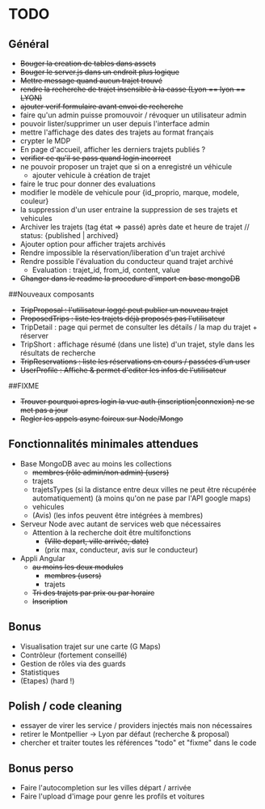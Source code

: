 # TODO

## Général
- ~~Bouger la creation de tables dans assets~~
- ~~Bouger le server.js dans un endroit plus logique~~
- ~~Mettre message quand aucun trajet trouvé~~
- ~~rendre la recherche de trajet insensible à la casse (Lyon == lyon == LYON)~~
- ~~ajouter verif formulaire avant envoi de recherche~~
- faire qu'un admin puisse promouvoir / révoquer un utilisateur admin
- pouvoir lister/supprimer un user depuis l'interface admin
- mettre l'affichage des dates des trajets au format français
- crypter le MDP
- En page d'accueil, afficher les derniers trajets publiés ?
- ~~verifier ce qu'il se pass quand login incorrect~~
- ne pouvoir proposer un trajet que si on a enregistré un véhicule
  - ajouter vehicule à création de trajet
- faire le truc pour donner des evaluations
- modifier le modèle de vehicule pour {id_proprio, marque, modele, couleur}
- la suppression d'un user entraine la suppression de ses trajets et vehicules
- Archiver les trajets (tag état => passé) après date et heure de trajet // status: {published | archived}
- Ajouter option pour afficher trajets archivés
- Rendre impossible la réservation/liberation d'un trajet archivé
- Rendre possible l'évaluation du conducteur quand trajet archivé
  - Evaluation : trajet_id, from_id, content, value
- ~~Changer dans le readme la procedure d'import en base mongoDB~~


##Nouveaux composants
- ~~TripProposal : l'utilisateur loggé peut publier un nouveau trajet~~
- ~~ProposedTrips : liste les trajets déjà proposés pas l'utilisateur~~
- TripDetail : page qui permet de consulter les détails / la map du trajet + réserver
- TripShort : affichage résumé (dans une liste) d'un trajet, style dans les résultats de recherche
- ~~TripReservations : liste les réservations en cours / passées d'un user~~
- ~~UserProfile : Affiche & permet d'editer les infos de l'utilisateur~~


##FIXME
- ~~Trouver pourquoi apres login la vue auth (inscription|connexion) ne se met pas a jour~~
- ~~Regler les appels async foireux sur Node/Mongo~~


## Fonctionnalités minimales attendues
- Base MongoDB avec au moins les collections
  - ~~membres (rôle admin/non admin) (users)~~
  - trajets
  - trajetsTypes (si la distance entre deux villes ne peut  être récupérée automatiquement) (à moins qu'on ne pase par l'API google maps)
  - vehicules
  - (Avis) (les infos peuvent être intégrées à membres)
- Serveur Node avec autant de services web que nécessaires
  - Attention à la recherche doit être multifonctions
    - ~~(Ville depart, ville arrivée, date)~~ 
    - (prix max, conducteur, avis sur le conducteur)
- Appli Angular
  - ~~au moins les deux modules~~
    - ~~membres (users)~~
    - trajets
  - ~~Tri des trajets par prix ou par horaire~~
  - ~~Inscription~~

## Bonus
- Visualisation trajet sur une carte (G Maps)
- Contrôleur (fortement conseillé)
- Gestion de rôles via des guards
- Statistiques
- (Etapes) (hard !)

## Polish / code cleaning
- essayer de virer les service / providers injectés mais non nécessaires
- retirer le Montpellier -> Lyon par défaut (recherche & proposal)
- chercher et traiter toutes les références "todo" et "fixme" dans le code


## Bonus perso
- Faire l'autocompletion sur les villes départ / arrivée
- Faire l'upload d'image pour genre les profils et voitures

